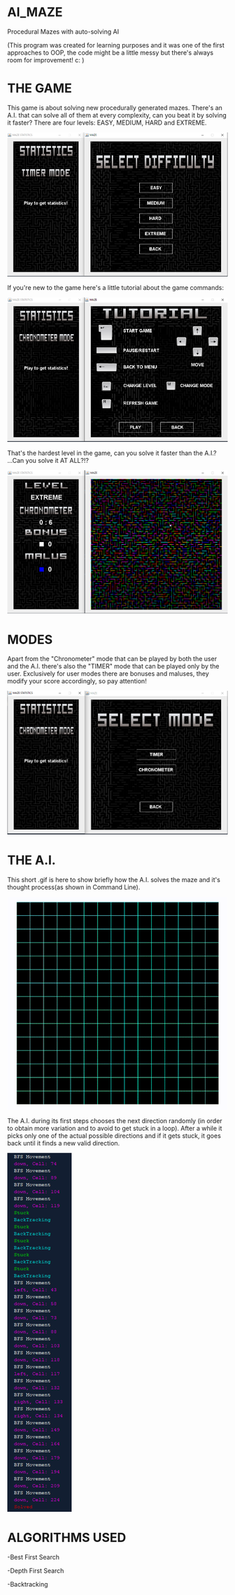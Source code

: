 # AI_MAZE
Procedural Mazes with auto-solving AI

(This program was created for learning purposes and it was one of the first approaches to OOP, the code might be a little messy but there's always room for improvement! c: )

# THE GAME

This game is about solving new procedurally generated mazes. There's an A.I. that can solve all of them at every complexity, can you beat it by solving it faster? There are four levels: EASY, MEDIUM, HARD and EXTREME.

![A.I. Solving](MEDIA/diff.PNG)

If you're new to the game here's a little tutorial about the game commands:

![Tutorial](MEDIA/tutorial.PNG)

That's the hardest level in the game, can you solve it faster than the A.I.? ...Can you solve it AT ALL?!?

![A.I. Solving](MEDIA/extreme.PNG)

# MODES

Apart from the "Chronometer" mode that can be played by both the user and the A.I. there's also the "TIMER" mode that can be played only by the user.
Exclusively for user modes there are bonuses and maluses, they modify your score accordingly, so pay attention! 

![A.I. Solving](MEDIA/torc.PNG)

# THE A.I.

This short .gif is here to show briefly how the A.I. solves the maze and it's thought process(as shown in Command Line).

![A.I. Solving](MEDIA/gif.gif)

The A.I. during its first steps chooses the next direction randomly (in order to obtain more variation and to avoid to get stuck in a loop).
After a while it picks only one of the actual possible directions and if it gets stuck, it goes back until it finds a new valid direction.

![A.I. Solving](MEDIA/thoughtprocess.PNG) 

# ALGORITHMS USED
-Best First Search

-Depth First Search

-Backtracking
